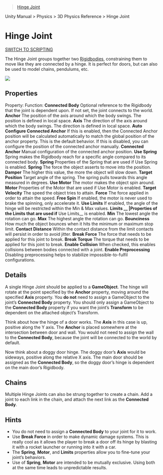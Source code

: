 > [Hinge Joint](https://docs.unity3d.com/Manual/class-HingeJoint.html)

Unity Manual > Physics > 3D Physics Reference > Hinge Joint

# Hinge Joint
[SWITCH TO SCRIPTING](https://docs.unity3d.com/ScriptReference/HingeJoint.html)

The Hinge Joint groups together two [Rigidbodies](https://docs.unity3d.com/Manual/class-Rigidbody.html), constraining them to move like they are connected by a hinge. It is perfect for doors, but can also be used to model chains, pendulums, etc.

![](https://docs.unity3d.com/uploads/Main/Inspector-HingeJoint.png)

## Properties

Property:   Function:
**Connected Body**  Optional reference to the Rigidbody that the joint is dependent upon. If not set, the joint connects to the world.
**Anchor**  The position of the axis around which the body swings. The position is defined in local space.
**Axis**    The direction of the axis around which the body swings. The direction is defined in local space.
**Auto Configure Connected Anchor** If this is enabled, then the Connected Anchor position will be calculated automatically to match the global position of the anchor property. This is the default behavior. If this is disabled, you can configure the position of the connected anchor manually.
**Connected Anchor**    Manual configuration of the connected anchor position.
**Use Spring**  Spring makes the Rigidbody reach for a specific angle compared to its connected body.
**Spring**  Properties of the Spring that are used if Use Spring is enabled.
    **Spring**  The force the object asserts to move into the position.
    **Damper**  The higher this value, the more the object will slow down.
    **Target Position** Target angle of the spring. The spring pulls towards this angle measured in degrees.
**Use Motor**   The motor makes the object spin around.
**Motor**   Properties of the Motor that are used if Use Motor is enabled.
    **Target Velocity** The speed the object tries to attain.
    **Force**   The force applied in order to attain the speed.
    **Free Spin**   If enabled, the motor is never used to brake the spinning, only accelerate it.
**Use Limits**  If enabled, the angle of the hinge will be restricted within the Min & Max values.
**Limits __ |Properties of the Limits that are used if** Use Limits__ is enabled.
    **Min** The lowest angle the rotation can go.
    **Max** The highest angle the rotation can go.
    **Bounciness**  How much the object bounces when it hits the minimum or maximum stop limit.
    **Contact Distance**    Within the contact distance from the limit contacts will persist in order to avoid jitter.
**Break Force** The force that needs to be applied for this joint to break.
**Break Torque**    The torque that needs to be applied for this joint to break.
**Enable Collision**    When checked, this enables collisions between bodies connected with a joint.
**Enable Preprocessing**    Disabling preprocessing helps to stabilize impossible-to-fulfil configurations.

## Details

A single Hinge Joint should be applied to a **GameObject**. The hinge will rotate at the point specified by the **Anchor** property, moving around the specified **Axis** property. You **do not** need to assign a GameObject to the joint’s **Connected Body** property. You should only assign a GameObject to the **Connected Body** property if you want the joint’s **Transform** to be dependent on the attached object’s Transform.

Think about how the hinge of a door works. The **Axis** in this case is up, positive along the Y axis. The **Anchor** is placed somewhere at the intersection between door and wall. You would not need to assign the wall to the **Connected Body**, because the joint will be connected to the world by default.

Now think about a doggy door hinge. The doggy door’s **Axis** would be sideways, positive along the relative X axis. The main door should be assigned as the **Connected Body**, so the doggy door’s hinge is dependent on the main door’s Rigidbody.

## Chains

Multiple Hinge Joints can also be strung together to create a chain. Add a joint to each link in the chain, and attach the next link as the **Connected Body**.

## Hints

* You do not need to assign a **Connected Body** to your joint for it to work.
* Use **Break Force** in order to make dynamic damage systems. This is really cool as it allows the player to break a door off its hinge by blasting it with a rocket launcher or running into it with a car.
* The **Spring**, **Motor**, and **Limits** properties allow you to fine-tune your joint’s behaviors.
* Use of **Spring**, **Motor** are intended to be mutually exclusive. Using both at the same time leads to unpredictable results.
